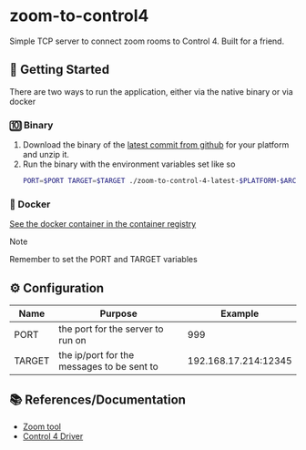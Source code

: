 # zoom-to-control4

Simple TCP server to connect zoom rooms to Control 4. Built for a friend.

## 🚀 Getting Started

There are two ways to run the application, either via the native binary or via docker

### 🔟 Binary

1. Download the binary of the [latest commit from github](https://github.com/mhornbacher/zoom-to-control4/releases/tag/latest) for your platform and unzip it.
2. Run the binary with the environment variables set like so
    ```sh
    PORT=$PORT TARGET=$TARGET ./zoom-to-control-4-latest-$PLATFORM-$ARCH
    ```

### 🐳 Docker

[See the docker container in the container registry](https://github.com/mhornbacher/zoom-to-control4/pkgs/container/zoom-to-control4)

> [!NOTE]
> Remember to set the PORT and TARGET variables

## ⚙️ Configuration

| Name | Purpose | Example |
| ---- | ------- | ------- |
| PORT | the port for the server to run on | 999 |
| TARGET | the ip/port for the messages to be sent to | 192.168.17.214:12345 |


## 📚 References/Documentation

- [Zoom tool](https://support.zoom.com/hc/en/article?id=zm_kb&sysparm_article=KB0064072)
- [Control 4 Driver](https://chowmain.software/drivers/control4-generic-tcp-command#documents)